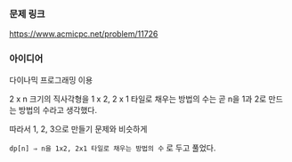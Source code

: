 ### 문제 링크

https://www.acmicpc.net/problem/11726

### 아이디어

다이나믹 프로그래밍 이용 

2 x n 크기의 직사각형을 1 x 2, 2 x 1 타일로 채우는 방법의 수는 곧 n을 1과 2로 만드는 방법의 수라고 생각했다. 

따라서 1, 2, 3으로 만들기 문제와 비슷하게 

`dp[n] ⇒ n을 1x2, 2x1 타일로 채우는 방법의 수` 로 두고 풀었다.
